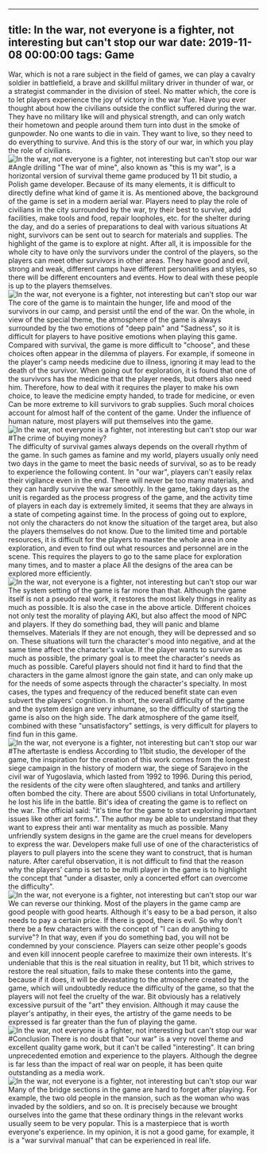 
---
title: In the war, not everyone is a fighter, not interesting but can't stop our war
date: 2019-11-08 00:00:00
tags:  Game
---
War, which is not a rare subject in the field of games, we can play a cavalry soldier in battlefield, a brave and skillful military driver in thunder of war, or a strategist commander in the division of steel. No matter which, the core is to let players experience the joy of victory in the war Yue. Have you ever thought about how the civilians outside the conflict suffered during the war. They have no military like will and physical strength, and can only watch their hometown and people around them turn into dust in the smoke of gunpowder. No one wants to die in vain. They want to live, so they need to do everything to survive. And this is the story of our war, in which you play the role of civilians.
![In the war, not everyone is a fighter, not interesting but can't stop our war](da5c316a5ba54ee5ac6e3a4cfec35e4c.jpg)
#Angle drilling
"The war of mine", also known as "this is my war", is a horizontal version of survival theme game produced by 11 bit studio, a Polish game developer. Because of its many elements, it is difficult to directly define what kind of game it is. As mentioned above, the background of the game is set in a modern aerial war. Players need to play the role of civilians in the city surrounded by the war, try their best to survive, add facilities, make tools and food, repair loopholes, etc. for the shelter during the day, and do a series of preparations to deal with various situations At night, survivors can be sent out to search for materials and supplies. The highlight of the game is to explore at night. After all, it is impossible for the whole city to have only the survivors under the control of the players, so the players can meet other survivors in other areas. They have good and evil, strong and weak, different camps have different personalities and styles, so there will be different encounters and events. How to deal with these people is up to the players themselves.
![In the war, not everyone is a fighter, not interesting but can't stop our war](0eb26eb75d5649c8896672973ae2c9ef.jpg)
The core of the game is to maintain the hunger, life and mood of the survivors in our camp, and persist until the end of the war. On the whole, in view of the special theme, the atmosphere of the game is always surrounded by the two emotions of "deep pain" and "Sadness", so it is difficult for players to have positive emotions when playing this game. Compared with survival, the game is more difficult to "choose", and these choices often appear in the dilemma of players. For example, if someone in the player's camp needs medicine due to illness, ignoring it may lead to the death of the survivor. When going out for exploration, it is found that one of the survivors has the medicine that the player needs, but others also need him. Therefore, how to deal with it requires the player to make his own choice, to leave the medicine empty handed, to trade for medicine, or even Can be more extreme to kill survivors to grab supplies. Such moral choices account for almost half of the content of the game. Under the influence of human nature, most players will put themselves into the game.
![In the war, not everyone is a fighter, not interesting but can't stop our war](e5deb9984de34875ba0881123c675c54.jpg)
#The crime of buying money?  
The difficulty of survival games always depends on the overall rhythm of the game. In such games as famine and my world, players usually only need two days in the game to meet the basic needs of survival, so as to be ready to experience the following content. In "our war", players can't easily relax their vigilance even in the end. There will never be too many materials, and they can hardly survive the war smoothly. In the game, taking days as the unit is regarded as the process progress of the game, and the activity time of players in each day is extremely limited, it seems that they are always in a state of competing against time. In the process of going out to explore, not only the characters do not know the situation of the target area, but also the players themselves do not know. Due to the limited time and portable resources, it is difficult for the players to master the whole area in one exploration, and even to find out what resources and personnel are in the scene. This requires the players to go to the same place for exploration many times, and to master a place All the designs of the area can be explored more efficiently.
![In the war, not everyone is a fighter, not interesting but can't stop our war](52fcabc190ca4e678d3617a78ee018b9.jpg)
The system setting of the game is far more than that. Although the game itself is not a pseudo real work, it restores the most likely things in reality as much as possible. It is also the case in the above article. Different choices not only test the morality of playing AKI, but also affect the mood of NPC and players. If they do something bad, they will panic and blame themselves. Materials If they are not enough, they will be depressed and so on. These situations will turn the character's mood into negative, and at the same time affect the character's value. If the player wants to survive as much as possible, the primary goal is to meet the character's needs as much as possible. Careful players should not find it hard to find that the characters in the game almost ignore the gain state, and can only make up for the needs of some aspects through the character's specialty. In most cases, the types and frequency of the reduced benefit state can even subvert the players' cognition.
In short, the overall difficulty of the game and the system design are very inhumane, so the difficulty of starting the game is also on the high side. The dark atmosphere of the game itself, combined with these "unsatisfactory" settings, is very difficult for players to find fun in this game.
![In the war, not everyone is a fighter, not interesting but can't stop our war](6fd05ba4b87f45dd9ce8f0ffdde1de22.jpg)
#The aftertaste is endless
According to 11bit studio, the developer of the game, the inspiration for the creation of this work comes from the longest siege campaign in the history of modern war, the siege of Sarajevo in the civil war of Yugoslavia, which lasted from 1992 to 1996. During this period, the residents of the city were often slaughtered, and tanks and artillery often bombed the city. There are about 5500 civilians in total Unfortunately, he lost his life in the battle. Bit's idea of creating the game is to reflect on the war. The official said: "it's time for the game to start exploring important issues like other art forms.".
The author may be able to understand that they want to express their anti war mentality as much as possible. Many unfriendly system designs in the game are the cruel means for developers to express the war. Developers make full use of one of the characteristics of players to pull players into the scene they want to construct, that is human nature. After careful observation, it is not difficult to find that the reason why the players' camp is set to be multi player in the game is to highlight the concept that "under a disaster, only a concerted effort can overcome the difficulty".
![In the war, not everyone is a fighter, not interesting but can't stop our war](26c8ccc691dc44c5acafbabac485cee3.jpg)
We can reverse our thinking. Most of the players in the game camp are good people with good hearts. Although it's easy to be a bad person, it also needs to pay a certain price. If there is good, there is evil. So why don't there be a few characters with the concept of "I can do anything to survive"? In that way, even if you do something bad, you will not be condemned by your conscience. Players can seize other people's goods and even kill innocent people carefree to maximize their own interests.
It's undeniable that this is the real situation in reality, but 11 bit, which strives to restore the real situation, fails to make these contents into the game, because if it does, it will be devastating to the atmosphere created by the game, which will undoubtedly reduce the difficulty of the game, so that the players will not feel the cruelty of the war. Bit obviously has a relatively excessive pursuit of the "art" they envision. Although it may cause the player's antipathy, in their eyes, the artistry of the game needs to be expressed is far greater than the fun of playing the game.
![In the war, not everyone is a fighter, not interesting but can't stop our war](0a983a16c50b45ec953394989b28bd46.jpg)
#Conclusion
There is no doubt that "our war" is a very novel theme and excellent quality game work, but it can't be called "interesting". It can bring unprecedented emotion and experience to the players. Although the degree is far less than the impact of real war on people, it has been quite outstanding as a media work.
![In the war, not everyone is a fighter, not interesting but can't stop our war](d6ae6fd36d0c4dd399d441396969e8d2.jpg)
Many of the bridge sections in the game are hard to forget after playing. For example, the two old people in the mansion, such as the woman who was invaded by the soldiers, and so on. It is precisely because we brought ourselves into the game that these ordinary things in the relevant works usually seem to be very popular. This is a masterpiece that is worth everyone's experience. In my opinion, it is not a good game, for example, it is a "war survival manual" that can be experienced in real life.